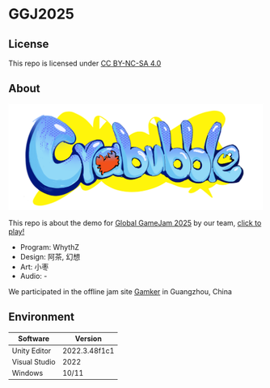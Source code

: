 # GGJ2025

## License
This repo is licensed under [CC BY-NC-SA 4.0](https://creativecommons.org/licenses/by-nc-sa/4.0/deed.zh-hans)

## About
![Cover.png](https://github.com/WhythZ/GGJ2025/blob/master/Cover.png)

This repo is about the demo for [Global GameJam 2025](https://www.gmhub.com/jams/ggj2025) by our team, [click to play!](https://whythz.github.io/GGJ2025/)

- Program: WhythZ
- Design: 阿茶, 幻想
- Art: 小枣
- Audio: -

We participated in the offline jam site [Gamker](https://globalgamejam.org/jam-sites/2025/ggj-china-2025-ciga-guangzhou-gamker) in Guangzhou, China

## Environment
|Software|Version|
|---|---|
|Unity Editor|2022.3.48f1c1|
|Visual Studio|2022|
|Windows|10/11|